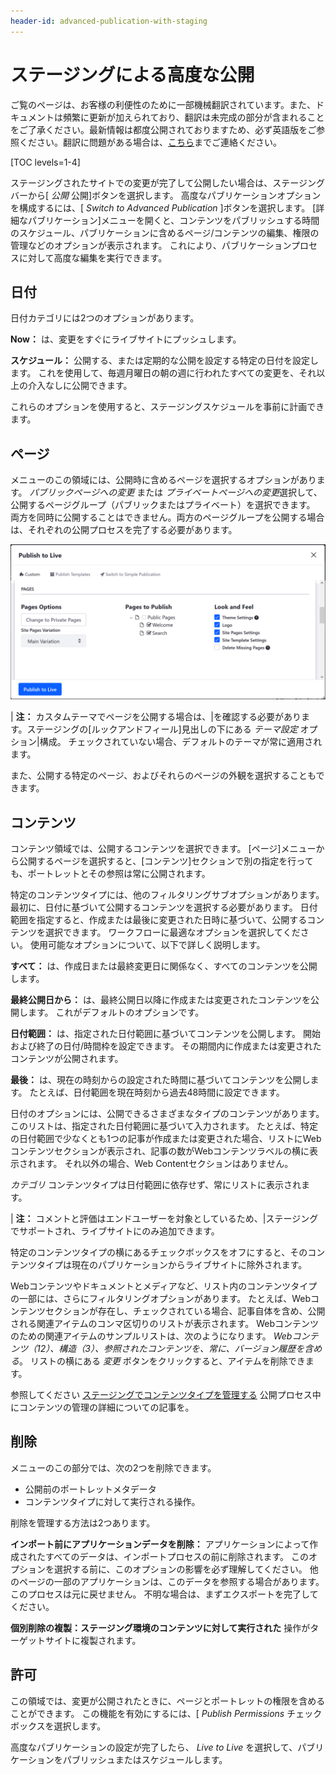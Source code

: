 ```yaml
---
header-id: advanced-publication-with-staging
---
```


# ステージングによる高度な公開

<p class="alert alert-info"><span class="wysiwyg-color-blue120">ご覧のページは、お客様の利便性のために一部機械翻訳されています。また、ドキュメントは頻繁に更新が加えられており、翻訳は未完成の部分が含まれることをご了承ください。最新情報は都度公開されておりますため、必ず英語版をご参照ください。翻訳に問題がある場合は、<a href="mailto:support-content-jp@liferay.com">こちら</a>までご連絡ください。</span></p>

[TOC levels=1-4]

ステージングされたサイトでの変更が完了して公開したい場合は、ステージングバーから[ *公開* 公開]ボタンを選択します。 高度なパブリケーションオプションを構成するには、[ *Switch to Advanced Publication* ]ボタンを選択します。 [詳細なパブリケーション]メニューを開くと、コンテンツをパブリッシュする時間のスケジュール、パブリケーションに含めるページ/コンテンツの編集、権限の管理などのオプションが表示されます。 これにより、パブリケーションプロセスに対して高度な編集を実行できます。

## 日付

日付カテゴリには2つのオプションがあります。

**Now：** は、変更をすぐにライブサイトにプッシュします。

**スケジュール：** 公開する、または定期的な公開を設定する特定の日付を設定します。 これを使用して、毎週月曜日の朝の週に行われたすべての変更を、それ以上の介入なしに公開できます。

これらのオプションを使用すると、ステージングスケジュールを事前に計画できます。

## ページ

メニューのこの領域には、公開時に含めるページを選択するオプションがあります。 *パブリックページへの変更* または *プライベートページへの変更*選択して、公開するページグループ（パブリックまたはプライベート）を選択できます。 両方を同時に公開することはできません。両方のページグループを公開する場合は、それぞれの公開プロセスを完了する必要があります。

![図1：文書に含めるページを指定する方法はいくつかあります。](../../../../images/staging-advanced-publication.png)

| **注：** カスタムテーマでページを公開する場合は、|を確認する必要があります。ステージングの[ルックアンドフィール]見出しの下にある *テーマ設定* オプション|構成。 チェックされていない場合、デフォルトのテーマが常に適用されます。

また、公開する特定のページ、およびそれらのページの外観を選択することもできます。

## コンテンツ

コンテンツ領域では、公開するコンテンツを選択できます。 [ページ]メニューから公開するページを選択すると、[コンテンツ]セクションで別の指定を行っても、ポートレットとその参照は常に公開されます。

特定のコンテンツタイプには、他のフィルタリングサブオプションがあります。 最初に、日付に基づいて公開するコンテンツを選択する必要があります。 日付範囲を指定すると、作成または最後に変更された日時に基づいて、公開するコンテンツを選択できます。 ワークフローに最適なオプションを選択してください。 使用可能なオプションについて、以下で詳しく説明します。

**すべて：** は、作成日または最終変更日に関係なく、すべてのコンテンツを公開します。

**最終公開日から：** は、最終公開日以降に作成または変更されたコンテンツを公開します。 これがデフォルトのオプションです。

**日付範囲：** は、指定された日付範囲に基づいてコンテンツを公開します。 開始および終了の日付/時間枠を設定できます。 その期間内に作成または変更されたコンテンツが公開されます。

**最後：** は、現在の時刻からの設定された時間に基づいてコンテンツを公開します。 たとえば、日付範囲を現在時刻から過去48時間に設定できます。

日付のオプションには、公開できるさまざまなタイプのコンテンツがあります。 このリストは、指定された日付範囲に基づいて入力されます。 たとえば、特定の日付範囲で少なくとも1つの記事が作成または変更された場合、リストにWebコンテンツセクションが表示され、記事の数がWebコンテンツラベルの横に表示されます。 それ以外の場合、Web Contentセクションはありません。

*カテゴリ* コンテンツタイプは日付範囲に依存せず、常にリストに表示されます。

| **注：** コメントと評価はエンドユーザーを対象としているため、|ステージングでサポートされ、ライブサイトにのみ追加できます。

特定のコンテンツタイプの横にあるチェックボックスをオフにすると、そのコンテンツタイプは現在のパブリケーションからライブサイトに除外されます。

Webコンテンツやドキュメントとメディアなど、リスト内のコンテンツタイプの一部には、さらにフィルタリングオプションがあります。 たとえば、Webコンテンツセクションが存在し、チェックされている場合、記事自体を含め、公開される関連アイテムのコンマ区切りのリストが表示されます。 Webコンテンツのための関連アイテムのサンプルリストは、次のようになります。 *Webコンテンツ（12）、構造（3）、参照されたコンテンツを、常に、バージョン履歴を含める*。 リストの横にある *変更* ボタンをクリックすると、アイテムを削除できます。

参照してください [ステージングでコンテンツタイプを管理する](/docs/7-1/user/-/knowledge_base/u/managing-content-types-in-staging) 公開プロセス中にコンテンツの管理の詳細についての記事を。

## 削除

メニューのこの部分では、次の2つを削除できます。

  - 公開前のポートレットメタデータ
  - コンテンツタイプに対して実行される操作。

削除を管理する方法は2つあります。

**インポート前にアプリケーションデータを削除：** アプリケーションによって作成されたすべてのデータは、インポートプロセスの前に削除されます。 このオプションを選択する前に、このオプションの影響を必ず理解してください。 他のページの一部のアプリケーションは、このデータを参照する場合があります。 このプロセスは元に戻せません。 不明な場合は、まずエクスポートを完了してください。

**個別削除の複製：ステージング環境のコンテンツに対して実行された** 操作がターゲットサイトに複製されます。

## 許可

この領域では、変更が公開されたときに、ページとポートレットの権限を含めることができます。 この機能を有効にするには、[ *Publish Permissions* チェックボックスを選択します。

高度なパブリケーションの設定が完了したら、 *Live to Live* を選択して、パブリケーションをパブリッシュまたはスケジュールします。
